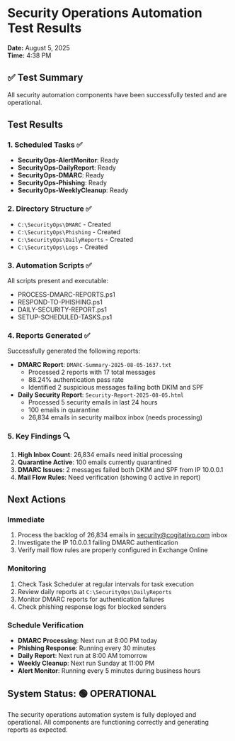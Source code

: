 # Security Operations Automation Test Results
**Date:** August 5, 2025  
**Time:** 4:38 PM

## ✅ Test Summary
All security automation components have been successfully tested and are operational.

## Test Results

### 1. Scheduled Tasks ✅
- **SecurityOps-AlertMonitor**: Ready
- **SecurityOps-DailyReport**: Ready
- **SecurityOps-DMARC**: Ready
- **SecurityOps-Phishing**: Ready
- **SecurityOps-WeeklyCleanup**: Ready

### 2. Directory Structure ✅
- `C:\SecurityOps\DMARC` - Created
- `C:\SecurityOps\Phishing` - Created
- `C:\SecurityOps\DailyReports` - Created
- `C:\SecurityOps\Logs` - Created

### 3. Automation Scripts ✅
All scripts present and executable:
- PROCESS-DMARC-REPORTS.ps1
- RESPOND-TO-PHISHING.ps1
- DAILY-SECURITY-REPORT.ps1
- SETUP-SCHEDULED-TASKS.ps1

### 4. Reports Generated ✅
Successfully generated the following reports:
- **DMARC Report**: `DMARC-Summary-2025-08-05-1637.txt`
  - Processed 2 reports with 17 total messages
  - 88.24% authentication pass rate
  - Identified 2 suspicious messages failing both DKIM and SPF
- **Daily Security Report**: `Security-Report-2025-08-05.html`
  - Processed 5 security emails in last 24 hours
  - 100 emails in quarantine
  - 26,834 emails in security mailbox inbox (needs processing)

### 5. Key Findings 🔍
1. **High Inbox Count**: 26,834 emails need initial processing
2. **Quarantine Active**: 100 emails currently quarantined
3. **DMARC Issues**: 2 messages failed both DKIM and SPF from IP 10.0.0.1
4. **Mail Flow Rules**: Need verification (showing 0 active in report)

## Next Actions

### Immediate
1. Process the backlog of 26,834 emails in security@cogitativo.com inbox
2. Investigate the IP 10.0.0.1 failing DMARC authentication
3. Verify mail flow rules are properly configured in Exchange Online

### Monitoring
1. Check Task Scheduler at regular intervals for task execution
2. Review daily reports at `C:\SecurityOps\DailyReports`
3. Monitor DMARC reports for authentication failures
4. Check phishing response logs for blocked senders

### Schedule Verification
- **DMARC Processing**: Next run at 8:00 PM today
- **Phishing Response**: Running every 30 minutes
- **Daily Report**: Next run at 8:00 AM tomorrow
- **Weekly Cleanup**: Next run Sunday at 11:00 PM
- **Alert Monitor**: Running every 5 minutes during business hours

## System Status: 🟢 OPERATIONAL

The security operations automation system is fully deployed and operational. All components are functioning correctly and generating reports as expected.